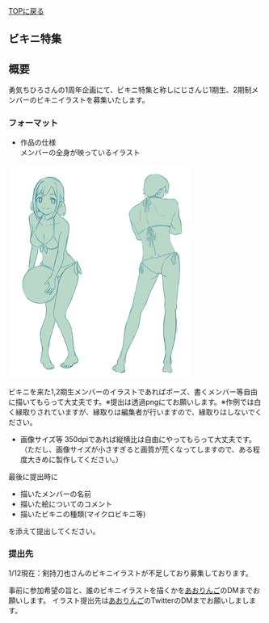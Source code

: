 [TOPに戻る](https://kkumt93.github.io/Chihiro_1stAnni/)

## ビキニ特集

## 概要
勇気ちひろさんの1周年企画にて、ビキニ特集と称しにじさんじ1期生、2期制メンバーのビキニイラストを募集いたします。

### フォーマット
- 作品の仕様  
メンバーの全身が映っているイラスト

![](hajimoi.png)

ビキニを来た1,2期生メンバーのイラストであればポーズ、書くメンバー等自由に描いてもらって大丈夫です。※提出は透過pngにてお願いします。※作例では白く縁取りされていますが、縁取りは編集者が行いますので、縁取りはしないでください。

- 画像サイズ等
350dpiであれば縦横比は自由にやってもらって大丈夫です。（ただし、画像サイズが小さすぎると画質が荒くなってしますので、ある程度大きめに製作してください。）

最後に提出時に
- 描いたメンバーの名前
- 描いた絵についてのコメント
- 描いたビキニの種類(マイクロビキニ等)

を添えて提出してください。

### 提出先
1/12現在：剣持刀也さんのビキニイラストが不足しており募集しております。

事前に参加希望の旨と、誰のビキニイラストを描くかを[あおりんご](https://twitter.com/sBLueA)のDMまでお願いします。
イラスト提出先は[あおりんご](https://twitter.com/sBLueA)のTwitterのDMまでお願いしまします。
